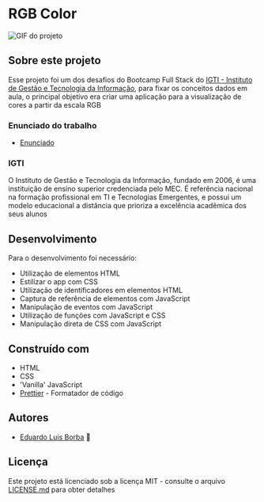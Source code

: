 # RGB Color

![GIF do projeto](https://github.com/DuhBorba/RGB-Color/blob/master/demo.gif)

## Sobre este projeto
Esse projeto foi um dos desafios do Bootcamp Full Stack do [IGTI - Instituto de Gestão e Tecnologia da Informação](https://www.igti.com.br/), 
para fixar os conceitos dados em aula, o principal objetivo era criar uma aplicação para a visualização de cores a partir da escala RGB

### Enunciado do trabalho
* [Enunciado](https://github.com/DuhBorba/RGB-Color/blob/master/enunciado.pdf)

### IGTI
O Instituto de Gestão e Tecnologia da Informação, fundado em 2006, é uma instituição de ensino superior credenciada pelo MEC. 
É referência nacional na formação profissional em TI e Tecnologias Emergentes, e possui um modelo educacional a distância que prioriza a excelência acadêmica dos seus alunos

## Desenvolvimento

Para o desenvolvimento foi necessário:
* Utilização de elementos HTML
* Estilizar o app com CSS
* Utilização de identificadores em elementos HTML
* Captura de referência de elementos com JavaScript
* Manipulação de eventos com JavaScript
* Utilização de funções com JavaScript e CSS
* Manipulação direta de CSS com JavaScript

## Construído com

* HTML
* CSS
* 'Vanilla' JavaScript
* [Prettier](https://prettier.io/) - Formatador de código

## Autores

* [Eduardo Luis Borba](https://github.com/DuhBorba) :rocket:

## Licença

Este projeto está licenciado sob a licença MIT - consulte o arquivo [LICENSE.md](LICENSE.md) para obter detalhes
